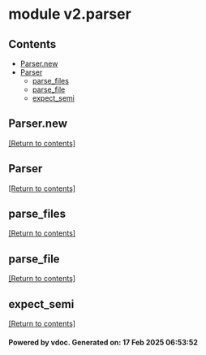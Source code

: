# module v2.parser


## Contents
- [Parser.new](#Parser.new)
- [Parser](#Parser)
  - [parse_files](#parse_files)
  - [parse_file](#parse_file)
  - [expect_semi](#expect_semi)

## Parser.new
[[Return to contents]](#Contents)

## Parser
[[Return to contents]](#Contents)

## parse_files
[[Return to contents]](#Contents)

## parse_file
[[Return to contents]](#Contents)

## expect_semi
[[Return to contents]](#Contents)

#### Powered by vdoc. Generated on: 17 Feb 2025 06:53:52
